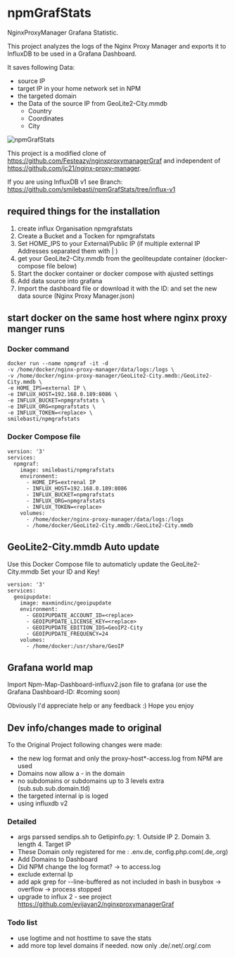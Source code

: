 # npmGrafStats
NginxProxyManager Grafana Statistic.

This project analyzes the logs of the Nginx Proxy Manager and exports it to InfluxDB to be used in a Grafana Dashboard.

It saves following Data:
- source IP
- target IP in your home network set in NPM
- the targeted domain
- the Data of the source IP from GeoLite2-City.mmdb
  - Country
  - Coordinates
  - City

![npmGrafStats](https://user-images.githubusercontent.com/60941345/203383131-50b7197e-2e58-4bb1-a7e6-d92e15d3430a.png)

This project is a modified clone of  https://github.com/Festeazy/nginxproxymanagerGraf and independent of https://github.com/jc21/nginx-proxy-manager.

If you are using InfluxDB v1 see Branch: https://github.com/smilebasti/npmGrafStats/tree/influx-v1

## required things for the installation

1) create influx Organisation npmgrafstats
2) Create a Bucket and a Tocken for npmgrafstats
3) Set HOME_IPS to your External/Public IP (if multiple external IP Addresses separated them with \| )
4) get your GeoLite2-City.mmdb from the geoliteupdate container (docker-compose file below)
5) Start the docker container or docker compose with ajusted settings
6) Add data source into grafana
7) Import the dashboard file or download it with the ID:  and set the new data source (Nginx Proxy Manager.json)

## start docker on the same host where nginx proxy manger runs
### Docker command
```
docker run --name npmgraf -it -d
-v /home/docker/nginx-proxy-manager/data/logs:/logs \
-v /home/docker/nginx-proxy-manager/GeoLite2-City.mmdb:/GeoLite2-City.mmdb \
-e HOME_IPS=external IP \
-e INFLUX_HOST=192.168.0.189:8086 \
-e INFLUX_BUCKET=npmgrafstats \
-e INFLUX_ORG=npmgrafstats \
-e INFLUX_TOKEN=<replace> \
smilebasti/npmgrafstats
```
### Docker Compose file
```
version: '3'
services:
  npmgraf:
    image: smilebasti/npmgrafstats
    environment:
      - HOME_IPS=extrenal IP
      - INFLUX_HOST=192.168.0.189:8086
      - INFLUX_BUCKET=npmgrafstats
      - INFLUX_ORG=npmgrafstats
      - INFLUX_TOKEN=<replace>
    volumes:
      - /home/docker/nginx-proxy-manager/data/logs:/logs
      - /home/docker/GeoLite2-City.mmdb:/GeoLite2-City.mmdb
```

## GeoLite2-City.mmdb Auto update
Use this Docker Compose file to automaticly update the GeoLite2-City.mmdb
Set your ID and Key!
```
version: '3'
services:
  geoipupdate:
    image: maxmindinc/geoipupdate
    environment:
      - GEOIPUPDATE_ACCOUNT_ID=<replace>
      - GEOIPUPDATE_LICENSE_KEY=<replace>
      - GEOIPUPDATE_EDITION_IDS=GeoIP2-City
      - GEOIPUPDATE_FREQUENCY=24
    volumes:
      - /home/docker:/usr/share/GeoIP
```

## Grafana world map
Import Npm-Map-Dashboard-influxv2.json file to grafana (or use the Grafana Dashboard-ID: #coming soon)

Obviously I'd appreciate help or any feedback :) 
Hope you enjoy

## Dev info/changes made to original
To the Original Project following changes were made:
- the new log format and only the proxy-host*-access.log from NPM are used
- Domains now allow a - in the domain
- no subdomains or subdomains up to 3 levels extra (sub.sub.sub.domain.tld)
- the targeted internal ip is loged
- using influxdb v2

### Detailed
- args parssed sendips.sh to Getipinfo.py: 1. Outside IP 2. Domain 3. length 4. Target IP
- These Domain only registered for me : .env.de, config.php.com(.de,.org)
- Add Domains to Dashboard
- Did NPM change the log format? -> to access.log
- exclude external Ip
- add apk grep for --line-buffered as not included in bash in busybox -> overflow -> process stopped
- upgrade to influx 2 - see project https://github.com/evijayan2/nginxproxymanagerGraf

### Todo list
- use logtime and not hosttime to save the stats
- add more top level domains if needed. now only .de/.net/.org/.com
